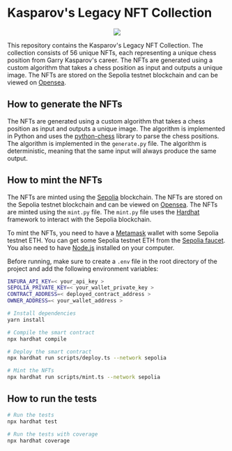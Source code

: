 # Kasparov's Legacy NFT Collection

<p align="center">
    <img src="https://i.seadn.io/s/raw/files/964981610452af55dc72619ef043c6ae.png?auto=format&dpr=1&w=1920" />
</p>

This repository contains the Kasparov's Legacy NFT Collection. The collection consists of 56 unique NFTs, each representing a unique chess position from Garry Kasparov's career. The NFTs are generated using a custom algorithm that takes a chess position as input and outputs a unique image. The NFTs are stored on the Sepolia testnet blockchain and can be viewed on [Opensea](https://testnets.opensea.io/collection/kasparov-s-legacy-1).

## How to generate the NFTs

The NFTs are generated using a custom algorithm that takes a chess position as input and outputs a unique image. The algorithm is implemented in Python and uses the [python-chess](https://python-chess.readthedocs.io/en/latest/) library to parse the chess positions. The algorithm is implemented in the `generate.py` file. The algorithm is deterministic, meaning that the same input will always produce the same output.

## How to mint the NFTs

The NFTs are minted using the [Sepolia](https://sepolia.io/) blockchain. The NFTs are stored on the Sepolia testnet blockchain and can be viewed on [Opensea](https://testnets.opensea.io/collection/kasparov-s-legacy-1). The NFTs are minted using the `mint.py` file. The `mint.py` file uses the [Hardhat](https://hardhat.org/) framework to interact with the Sepolia blockchain.

To mint the NFTs, you need to have a [Metamask](https://metamask.io/) wallet with some Sepolia testnet ETH. You can get some Sepolia testnet ETH from the [Sepolia faucet](https://faucet.sepolia.io/). You also need to have [Node.js](https://nodejs.org/en/) installed on your computer.

Before running, make sure to create a `.env` file in the root directory of the project and add the following environment variables:

```sh
INFURA_API_KEY=< your_api_key >
SEPOLIA_PRIVATE_KEY=< your_wallet_private_key >
CONTRACT_ADDRESS=< deployed_contract_address >
OWNER_ADDRESS=< your_wallet_address >
```

```sh
# Install dependencies
yarn install

# Compile the smart contract
npx hardhat compile

# Deploy the smart contract
npx hardhat run scripts/deploy.ts --network sepolia

# Mint the NFTs
npx hardhat run scripts/mint.ts --network sepolia
```

## How to run the tests

```sh
# Run the tests
npx hardhat test

# Run the tests with coverage
npx hardhat coverage
```
